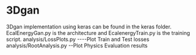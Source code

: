 # 3Dgan
3Dgan implementation using keras can be found in the keras folder.
EcalEnergyGan.py is the architecture and EcalenergyTrain.py is the training script. 
analysis/LossPlots.py   ----Plot Train and Test losses
analysis/RootAnalysis.py  --Plot Physics Evaluation results